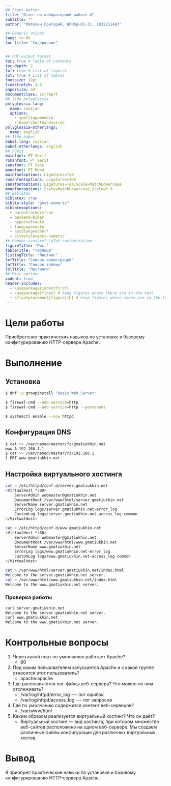 ```yaml
---
## Front matter
title: "Отчет по лабораторной работе 4"
subtitle: ""
author: "Матюхин Григорий, НПИбд-01-21, 1032211403"

## Generic otions
lang: ru-RU
toc-title: "Содержание"


## Pdf output format
toc: true # Table of contents
toc-depth: 2
lof: true # List of figures
lot: true # List of tables
fontsize: 12pt
linestretch: 1.5
papersize: a4
documentclass: scrreprt
## I18n polyglossia
polyglossia-lang:
  name: russian
  options:
	- spelling=modern
	- babelshorthands=true
polyglossia-otherlangs:
  name: english
## I18n babel
babel-lang: russian
babel-otherlangs: english
## Fonts
mainfont: PT Serif
romanfont: PT Serif
sansfont: PT Sans
monofont: PT Mono
mainfontoptions: Ligatures=TeX
romanfontoptions: Ligatures=TeX
sansfontoptions: Ligatures=TeX,Scale=MatchLowercase
monofontoptions: Scale=MatchLowercase,Scale=0.9
## Biblatex
biblatex: true
biblio-style: "gost-numeric"
biblatexoptions:
  - parentracker=true
  - backend=biber
  - hyperref=auto
  - language=auto
  - autolang=other*
  - citestyle=gost-numeric
## Pandoc-crossref LaTeX customization
figureTitle: "Рис."
tableTitle: "Таблица"
listingTitle: "Листинг"
lofTitle: "Список иллюстраций"
lotTitle: "Список таблиц"
lolTitle: "Листинги"
## Misc options
indent: true
header-includes:
  - \usepackage{indentfirst}
  - \usepackage{float} # keep figures where there are in the text
  - \floatplacement{figure}{H} # keep figures where there are in the text
---
```


# Цели работы
Приобретение практических навыков по установке и базовому конфигурированию HTTP-сервера Apache.

# Выполнение

## Установка

```bash
$ dnf -y groupinstall "Basic Web Server"
```

```bash
$ firewal-cmd --add-service=http
$ firewal-cmd --add-service=http --permanent
```

```bash
$ systemctl enable --now httpd
```

## Конфигурация DNS

```bash
$ cat >> /var/named/master/fz/gmatiukhin.net
www A 192.168.1.1
$ cat >> /var/named/master/rz/192.168.1
1 PRT www.gmatiukhin.net
```

## Настройка виртуального хостинга

```bash
cat > /etc/httpd/conf.d/server.gmatiukhin.net
<VirtualHost *:80>
    ServerAdmin webmaster@gmatiukhin.net
    DocumentRoot /var/www/html/server.gmatiukhin.net
    ServerName server.gmatiukhin.net
    ErrorLog logs/server.gmatiukhin.net-error_log
    CustomLog logs/server.gmatiukhin.net-access_log common
</VirtualHost>
```

```bash
cat > /etc/httpd/conf.d/www.gmatiukhin.net
<VirtualHost *:80>
    ServerAdmin webmaster@gmatiukhin.net
    DocumentRoot /var/www/html/www.gmatiukhin.net
    ServerName www.gmatiukhin.net
    ErrorLog logs/www.gmatiukhin.net-error_log
    CustomLog logs/www.gmatiukhin.net-access_log common
</VirtualHost>
```

```bash
cat > /var/www/html/server.gmatiukhin.net/index.html
Welcome to the server.gmatiukhin.net server.
cat > /var/www/html/www.gmatiukhin.net/index.html
Welcome to the www.gmatiukhin.net server.
```

### Проверка работы

```bash
curl server.gmatiukhin.net
Welcome to the server.gmatiukhin.net server.
curl www.gmatiukhin.net
Welcome to the www.gmatiukhin.net server.
```

# Контрольные вопросы
1. Через какой порт по умолчанию работает Apache?
    - 80
2. Под каким пользователем запускается Apache и к какой группе относится этот пользователь?
    - apache:apache
3. Где располагаются лог-файлы веб-сервера? Что можно по ним отслеживать?
    - /var/log/httpd/error\_log --- лог ошибок
    - /var/log/httpd/access\_log --- лог запросов
4. Где по умолчанию содержится контент веб-серверов?
    - /var/www/html
5. Каким образом реализуется виртуальный хостинг? Что он даёт?
    - Виртуальный хостинг — вид хостинга, при котором множество веб-сайтов расположено на одном веб-сервере. Мы создаем различные файлы конфигурации для различных виртуальных хостов.

# Вывод
Я приобрел практические навыки по установке и базовому конфигурированию HTTP-сервера Apache.
